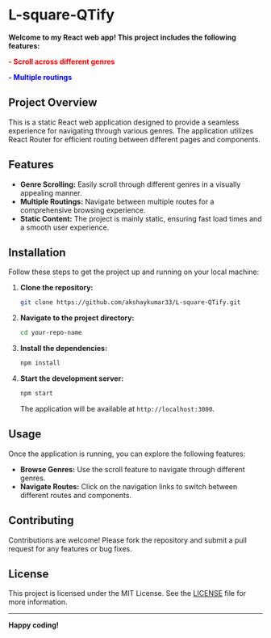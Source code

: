 # L-square-QTify

**Welcome to my React web app! This project includes the following features:**

<p style="color:red;"><strong>- Scroll across different genres</strong></p>
<p style="color:blue;"><strong>- Multiple routings</strong></p>

## Project Overview

This is a static React web application designed to provide a seamless experience for navigating through various genres. The application utilizes React Router for efficient routing between different pages and components.

## Features

- **Genre Scrolling:** Easily scroll through different genres in a visually appealing manner.
- **Multiple Routings:** Navigate between multiple routes for a comprehensive browsing experience.
- **Static Content:** The project is mainly static, ensuring fast load times and a smooth user experience.

## Installation

Follow these steps to get the project up and running on your local machine:

1. **Clone the repository:**

    ```bash
    git clone https://github.com/akshaykumar33/L-square-QTify.git
    ```

2. **Navigate to the project directory:**

    ```bash
    cd your-repo-name
    ```

3. **Install the dependencies:**

    ```bash
    npm install
    ```

4. **Start the development server:**

    ```bash
    npm start
    ```

    The application will be available at `http://localhost:3000`.

## Usage

Once the application is running, you can explore the following features:

- **Browse Genres:** Use the scroll feature to navigate through different genres.
- **Navigate Routes:** Click on the navigation links to switch between different routes and components.

## Contributing

Contributions are welcome! Please fork the repository and submit a pull request for any features or bug fixes.

## License

This project is licensed under the MIT License. See the [LICENSE](LICENSE) file for more information.

---

**Happy coding!**

